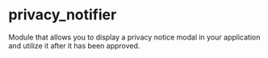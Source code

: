 # privacy_notifier
Module that allows you to display a privacy notice modal in your application and utilize it after it has been approved. 
